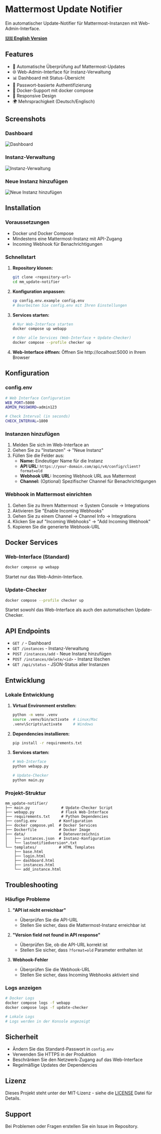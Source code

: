 # Mattermost Update Notifier

Ein automatischer Update-Notifier für Mattermost-Instanzen mit Web-Admin-Interface.

**[🇺🇸 English Version](README.md)**

## Features

- 🔄 Automatische Überprüfung auf Mattermost-Updates
- 🌐 Web-Admin-Interface für Instanz-Verwaltung
- 📊 Dashboard mit Status-Übersicht
- 🔐 Passwort-basierte Authentifizierung
- 🐳 Docker-Support mit docker compose
- 📱 Responsive Design
- 🌍 Mehrsprachigkeit (Deutsch/Englisch)

## Screenshots

### Dashboard
![Dashboard](assets/en_mattermost_update_notifier_webapp_main.png)

### Instanz-Verwaltung
![Instanz-Verwaltung](assets/en_mattermost_update_notifier_webapp_instance-management.png)

### Neue Instanz hinzufügen
![Neue Instanz hinzufügen](assets/en_mattermost_update_notifier_webapp_new-instance.png)

## Installation

### Voraussetzungen

- Docker und Docker Compose
- Mindestens eine Mattermost-Instanz mit API-Zugang
- Incoming Webhook für Benachrichtigungen

### Schnellstart

1. **Repository klonen:**
   ```bash
   git clone <repository-url>
   cd mm_update-notifier
   ```

2. **Konfiguration anpassen:**
   ```bash
   cp config.env.example config.env
   # Bearbeiten Sie config.env mit Ihren Einstellungen
   ```

3. **Services starten:**
   ```bash
   # Nur Web-Interface starten
   docker compose up webapp

   # Oder alle Services (Web-Interface + Update-Checker)
   docker compose --profile checker up
   ```

4. **Web-Interface öffnen:**
   Öffnen Sie http://localhost:5000 in Ihrem Browser

## Konfiguration

### config.env

```bash
# Web Interface Configuration
WEB_PORT=5000
ADMIN_PASSWORD=admin123

# Check Interval (in seconds)
CHECK_INTERVAL=1800
```

### Instanzen hinzufügen

1. Melden Sie sich im Web-Interface an
2. Gehen Sie zu "Instanzen" → "Neue Instanz"
3. Füllen Sie die Felder aus:
   - **Name:** Eindeutiger Name für die Instanz
   - **API URL:** `https://your-domain.com/api/v4/config/client?format=old`
   - **Webhook URL:** Incoming Webhook URL aus Mattermost
   - **Channel:** (Optional) Spezifischer Channel für Benachrichtigungen

### Webhook in Mattermost einrichten

1. Gehen Sie zu Ihrem Mattermost → System Console → Integrations
2. Aktivieren Sie "Enable Incoming Webhooks"
3. Gehen Sie zu einem Channel → Channel Info → Integrations
4. Klicken Sie auf "Incoming Webhooks" → "Add Incoming Webhook"
5. Kopieren Sie die generierte Webhook-URL

## Docker Services

### Web-Interface (Standard)
```bash
docker compose up webapp
```
Startet nur das Web-Admin-Interface.

### Update-Checker
```bash
docker compose --profile checker up
```
Startet sowohl das Web-Interface als auch den automatischen Update-Checker.

## API Endpoints

- `GET /` - Dashboard
- `GET /instances` - Instanz-Verwaltung
- `POST /instances/add` - Neue Instanz hinzufügen
- `POST /instances/delete/<id>` - Instanz löschen
- `GET /api/status` - JSON-Status aller Instanzen

## Entwicklung

### Lokale Entwicklung

1. **Virtual Environment erstellen:**
   ```bash
   python -m venv .venv
   source .venv/bin/activate  # Linux/Mac
   .venv\Scripts\activate     # Windows
   ```

2. **Dependencies installieren:**
   ```bash
   pip install -r requirements.txt
   ```

3. **Services starten:**
   ```bash
   # Web-Interface
   python webapp.py

   # Update-Checker
   python main.py
   ```

### Projekt-Struktur

```
mm_update-notifier/
├── main.py              # Update-Checker Script
├── webapp.py            # Flask Web-Interface
├── requirements.txt     # Python Dependencies
├── config.env          # Konfiguration
├── docker compose.yml  # Docker Services
├── Dockerfile          # Docker Image
├── data/               # Datenverzeichnis
│   ├── instances.json  # Instanz-Konfiguration
│   └── lastnotifiedversion*.txt
└── templates/          # HTML Templates
    ├── base.html
    ├── login.html
    ├── dashboard.html
    ├── instances.html
    └── add_instance.html
```

## Troubleshooting

### Häufige Probleme

1. **"API ist nicht erreichbar"**
   - Überprüfen Sie die API-URL
   - Stellen Sie sicher, dass die Mattermost-Instanz erreichbar ist

2. **"Version field not found in API response"**
   - Überprüfen Sie, ob die API-URL korrekt ist
   - Stellen Sie sicher, dass `?format=old` Parameter enthalten ist

3. **Webhook-Fehler**
   - Überprüfen Sie die Webhook-URL
   - Stellen Sie sicher, dass Incoming Webhooks aktiviert sind

### Logs anzeigen

```bash
# Docker Logs
docker compose logs -f webapp
docker compose logs -f update-checker

# Lokale Logs
# Logs werden in der Konsole angezeigt
```

## Sicherheit

- Ändern Sie das Standard-Passwort in `config.env`
- Verwenden Sie HTTPS in der Produktion
- Beschränken Sie den Netzwerk-Zugang auf das Web-Interface
- Regelmäßige Updates der Dependencies

## Lizenz

Dieses Projekt steht unter der MIT-Lizenz - siehe die [LICENSE](LICENSE) Datei für Details.

## Support

Bei Problemen oder Fragen erstellen Sie ein Issue im Repository.

